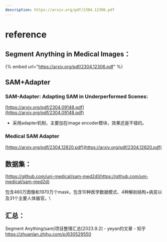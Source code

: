 ```yaml
---
description: https://arxiv.org/pdf/2304.12306.pdf
---
```


# reference

## Segment Anything in Medical Images：

{% embed url="https://arxiv.org/pdf/2304.12306.pdf" %}

## SAM+Adapter

### SAM-Adapter: Adapting SAM in Underperformed Scenes:

[https://arxiv.org/pdf/2304.09148.pdf](https://arxiv.org/pdf/2304.09148.pdf)

* 采用adapter机制，主要加在image encoder模块，效果还是不错的。



### Medical SAM Adapter

[https://arxiv.org/pdf/2304.12620.pdf](https://arxiv.org/pdf/2304.12620.pdf)



## 数据集：

[https://github.com/uni-medical/sam-med2d](https://github.com/uni-medical/sam-med2d)

包含460万图像和1970万个mask，包含10种医学数据模式、4种解剖结构+病变以及31个主要人体器官。\


## 汇总：

Segment Anything(sam)项目整理汇总\[2023.9.2] - yeyan的文章 - 知乎 https://zhuanlan.zhihu.com/p/630529550
